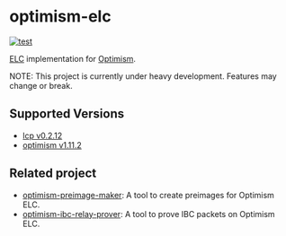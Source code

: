 # optimism-elc

[![test](https://github.com/datachainlab/optimism-elc/actions/workflows/ci.yaml/badge.svg)](https://github.com/datachainlab/optimism-elc/actions/workflows/ci.yaml)

[ELC](https://docs.lcp.network/protocol/elc) implementation for [Optimism](https://github.com/ethereum-optimism/optimism).

NOTE: This project is currently under heavy development. Features may change or break.

## Supported Versions
- [lcp v0.2.12](https://github.com/datachainlab/lcp/releases/tag/v0.2.12)
- [optimism v1.11.2](https://github.com/ethereum-optimism/optimism/tree/v1.11.2)

## Related project

- [optimism-preimage-maker](https://github.com/datachainlab/optimism-preimage-maker): A tool to create preimages for Optimism ELC.
- [optimism-ibc-relay-prover](https://github.com/datachainlab/optimism-ibc-relay-prover): A tool to prove IBC packets on Optimism ELC.
